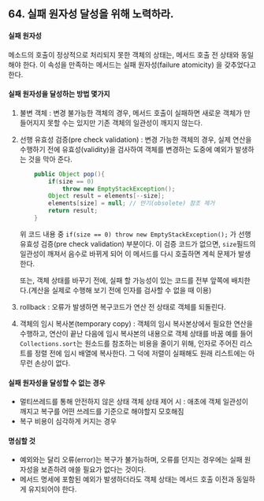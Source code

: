 ## 64. 실패 원자성 달성을 위해 노력하라.

#### 실패 원자성
메소드의 호출이 정상적으로 처리되지 못한 객체의 상태는, 메서드 호출 전 상태와 동일해야 한다. 
이 속성을 만족하는 메서드는 실패 원자성(failure atomicity) 을 갖추었다고 한다.


#### 실패 원자성을 달성하는 방법 몇가지
1. 불변 객체 : 변경 불가능한 객체의 경우, 메서드 호출이 실패하면 새로운 객체가 만들어지지 못할 수는 있지만 기존 객체의 일관성이 깨지지 않는다.
2. 선행 유효성 검증(pre check validation) : 변경 가능한 객체의 경우, 실제 연산을 수행하기 전에 유효성(validity)을 검사하여 
   객체를 변경하는 도중에 예외가 발생하는 것을 막아 준다.
   
   ```java
       public Object pop(){
           if(size == 0)
               throw new EmptyStackException();
           Object result = elements[--size];
           elements[size] = null; // 만기(obsolete) 참조 제거
           return result;
       }
   ```
   위 코드 내용 중 ```if(size == 0) throw new EmptyStackException();``` 가 선행 유효성 검증(pre check validation) 부분이다.
   이 검증 코드가 없으면, ```size```필드의 일관성이 깨져서 음수로 바뀌게 되어 이 메서드를 다시 호출하면 계쇡 문제가 발생한다.
   
   또는, 객체 상태를 바꾸기 전에, 실패 할 가능성이 있는 코드를 전부 앞쪽에 배치한다.(계산을 실제로 수행해 보기 전에 인자를 검사할 수 없을 때 이용) 
3. rollback : 오류가 발생하면 복구코드가 연산 전 상태로 객체를 되돌린다.
4. 객체의 임시 복사본(temporary copy) : 객체의 임시 복사본상에서 필요한 연산을 수행하고, 연산이 끝난 다음에 임시 복사본의 내용으로 객체 상태를 바꿈
   예를 들어 ```Collections.sort```는 원소드를 참조하는 비용을 줄이기 위해, 인자로 주어진 리스트를 정렬 전에 임시 배열에 복사한다.
   그 덕에 저렬이 실패해도 원래 리스트에는 아무런 손상이 없다.
   

#### 실패 원자성을 달성할 수 없는 경우
- 멀티쓰레드를 통해 안전하지 않은 상태 객체 상태 제어 시 : 애초에 객체 일관성이 깨지고 복구를 어떤 쓰레드를 기준으로 해야할지 모호해짐
- 복구 비용이 심각하게 커지는 경우


#### 명심할 것
- 예외와는 달리 오류(error)는 복구가 불가능하며, 오류를 던지는 경우에는 실패 원자성을 보존하려 애쓸 필요가 없다는 것이다.
- 메서드 명세에 포함된 예외가 발생하더라도 객체 상태는 메서드 호출 이전과 동일하게 유지되어야 한다.